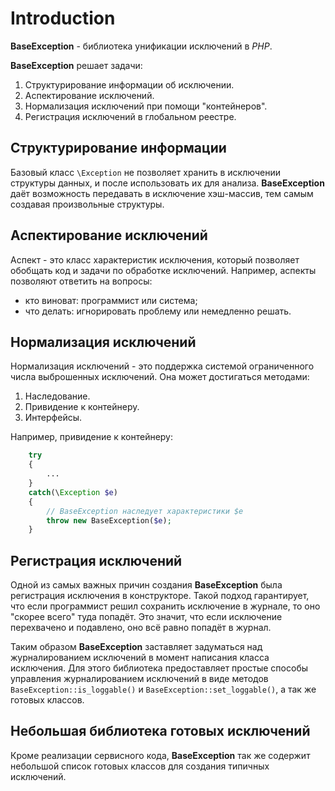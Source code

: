 # Introduction

**BaseException** - библиотека унификации исключений в *PHP*.

**BaseException** решает задачи:

1. Структурирование информации об исключении.
2. Аспектирование исключений.
3. Нормализация исключений при помощи "контейнеров".
4. Регистрация исключений в глобальном реестре.

## Структурирование информации

Базовый класс `\Exception` не позволяет хранить в исключении структуры данных, и после использовать их для анализа. **BaseException** даёт возможность передавать в исключение хэш-массив, тем самым создавая произвольные структуры.

## Аспектирование исключений

Аспект - это класс характеристик исключения, который позволяет обобщать код и задачи по обработке исключений. Например, аспекты позволяют ответить на вопросы:

- кто виноват: программист или система;
- что делать: игнорировать проблему или немедленно решать.

## Нормализация исключений

Нормализация исключений - это поддержка системой ограниченного числа выброшенных исключений. Она может достигаться методами:

1. Наследование.
2. Привидение к контейнеру.
3. Интерфейсы.

Например, привидение к контейнеру:

```php 
    try
    {
        ...
    }
    catch(\Exception $e)
    {
        // BaseException наследует характеристики $e
        throw new BaseException($e);
    }
```

## Регистрация исключений

Одной из самых важных причин создания **BaseException** была регистрация исключения в конструкторе. Такой подход гарантирует, что если программист решил сохранить исключение в журнале, то оно "скорее всего" туда попадёт. Это значит, что если исключение перехвачено и подавлено, оно всё равно попадёт в журнал.

Таким образом **BaseException** заставляет задуматься над журналированием исключений в момент написания класса исключения. Для этого библиотека предоставляет простые способы управления журналированием исключений в виде методов `BaseException::is_loggable()` и `BaseException::set_loggable()`, а так же готовых классов.

## Небольшая библиотека готовых исключений

Кроме реализации сервисного кода, **BaseException** так же содержит небольшой список готовых классов для создания типичных исключений.
